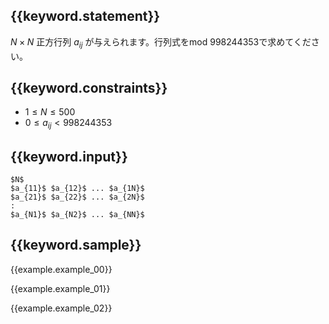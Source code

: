 ## {{keyword.statement}}
$N \times N$ 正方行列 $a_{ij}$ が与えられます。行列式をmod 998244353で求めてください。

## {{keyword.constraints}}

- $1 \leq N \leq 500$
- $0 \leq a_{ij} < 998244353$

## {{keyword.input}}

```
$N$
$a_{11}$ $a_{12}$ ... $a_{1N}$
$a_{21}$ $a_{22}$ ... $a_{2N}$
:
$a_{N1}$ $a_{N2}$ ... $a_{NN}$
```

## {{keyword.sample}}

{{example.example_00}}

{{example.example_01}}

{{example.example_02}}
